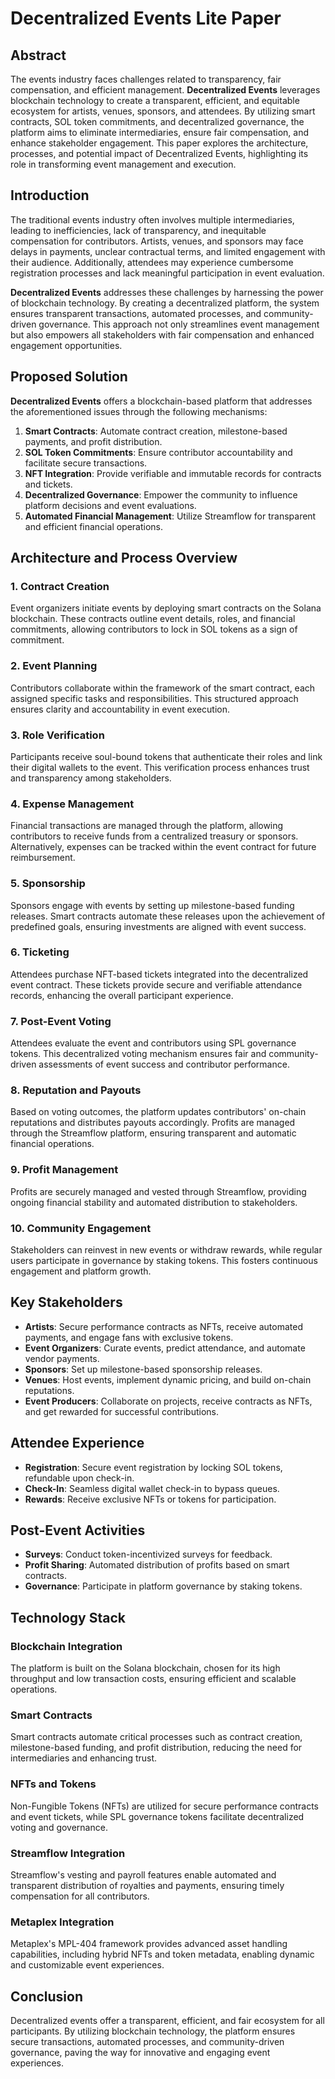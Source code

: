 # Decentralized Events Lite Paper

## Abstract

The events industry faces challenges related to transparency, fair compensation, and efficient management. **Decentralized Events** leverages blockchain technology to create a transparent, efficient, and equitable ecosystem for artists, venues, sponsors, and attendees. By utilizing smart contracts, SOL token commitments, and decentralized governance, the platform aims to eliminate intermediaries, ensure fair compensation, and enhance stakeholder engagement. This paper explores the architecture, processes, and potential impact of Decentralized Events, highlighting its role in transforming event management and execution.

## Introduction

The traditional events industry often involves multiple intermediaries, leading to inefficiencies, lack of transparency, and inequitable compensation for contributors. Artists, venues, and sponsors may face delays in payments, unclear contractual terms, and limited engagement with their audience. Additionally, attendees may experience cumbersome registration processes and lack meaningful participation in event evaluation.

**Decentralized Events** addresses these challenges by harnessing the power of blockchain technology. By creating a decentralized platform, the system ensures transparent transactions, automated processes, and community-driven governance. This approach not only streamlines event management but also empowers all stakeholders with fair compensation and enhanced engagement opportunities.

## Proposed Solution

**Decentralized Events** offers a blockchain-based platform that addresses the aforementioned issues through the following mechanisms:

1. **Smart Contracts**: Automate contract creation, milestone-based payments, and profit distribution.
2. **SOL Token Commitments**: Ensure contributor accountability and facilitate secure transactions.
3. **NFT Integration**: Provide verifiable and immutable records for contracts and tickets.
4. **Decentralized Governance**: Empower the community to influence platform decisions and event evaluations.
5. **Automated Financial Management**: Utilize Streamflow for transparent and efficient financial operations.

## Architecture and Process Overview

### 1. Contract Creation

Event organizers initiate events by deploying smart contracts on the Solana blockchain. These contracts outline event details, roles, and financial commitments, allowing contributors to lock in SOL tokens as a sign of commitment.

### 2. Event Planning

Contributors collaborate within the framework of the smart contract, each assigned specific tasks and responsibilities. This structured approach ensures clarity and accountability in event execution.

### 3. Role Verification

Participants receive soul-bound tokens that authenticate their roles and link their digital wallets to the event. This verification process enhances trust and transparency among stakeholders.

### 4. Expense Management

Financial transactions are managed through the platform, allowing contributors to receive funds from a centralized treasury or sponsors. Alternatively, expenses can be tracked within the event contract for future reimbursement.

### 5. Sponsorship

Sponsors engage with events by setting up milestone-based funding releases. Smart contracts automate these releases upon the achievement of predefined goals, ensuring investments are aligned with event success.

### 6. Ticketing

Attendees purchase NFT-based tickets integrated into the decentralized event contract. These tickets provide secure and verifiable attendance records, enhancing the overall participant experience.

### 7. Post-Event Voting

Attendees evaluate the event and contributors using SPL governance tokens. This decentralized voting mechanism ensures fair and community-driven assessments of event success and contributor performance.

### 8. Reputation and Payouts

Based on voting outcomes, the platform updates contributors' on-chain reputations and distributes payouts accordingly. Profits are managed through the Streamflow platform, ensuring transparent and automatic financial operations.

### 9. Profit Management

Profits are securely managed and vested through Streamflow, providing ongoing financial stability and automated distribution to stakeholders.

### 10. Community Engagement

Stakeholders can reinvest in new events or withdraw rewards, while regular users participate in governance by staking tokens. This fosters continuous engagement and platform growth.

## Key Stakeholders

- **Artists**: Secure performance contracts as NFTs, receive automated payments, and engage fans with exclusive tokens.
- **Event Organizers**: Curate events, predict attendance, and automate vendor payments.
- **Sponsors**: Set up milestone-based sponsorship releases.
- **Venues**: Host events, implement dynamic pricing, and build on-chain reputations.
- **Event Producers**: Collaborate on projects, receive contracts as NFTs, and get rewarded for successful contributions.

## Attendee Experience

- **Registration**: Secure event registration by locking SOL tokens, refundable upon check-in.
- **Check-In**: Seamless digital wallet check-in to bypass queues.
- **Rewards**: Receive exclusive NFTs or tokens for participation.

## Post-Event Activities

- **Surveys**: Conduct token-incentivized surveys for feedback.
- **Profit Sharing**: Automated distribution of profits based on smart contracts.
- **Governance**: Participate in platform governance by staking tokens.

## Technology Stack

### Blockchain Integration

The platform is built on the Solana blockchain, chosen for its high throughput and low transaction costs, ensuring efficient and scalable operations.

### Smart Contracts

Smart contracts automate critical processes such as contract creation, milestone-based funding, and profit distribution, reducing the need for intermediaries and enhancing trust.

### NFTs and Tokens

Non-Fungible Tokens (NFTs) are utilized for secure performance contracts and event tickets, while SPL governance tokens facilitate decentralized voting and governance.

### Streamflow Integration

Streamflow's vesting and payroll features enable automated and transparent distribution of royalties and payments, ensuring timely compensation for all contributors.

### Metaplex Integration

Metaplex's MPL-404 framework provides advanced asset handling capabilities, including hybrid NFTs and token metadata, enabling dynamic and customizable event experiences.

## Conclusion

Decentralized events offer a transparent, efficient, and fair ecosystem for all participants. By utilizing blockchain technology, the platform ensures secure transactions, automated processes, and community-driven governance, paving the way for innovative and engaging event experiences.
